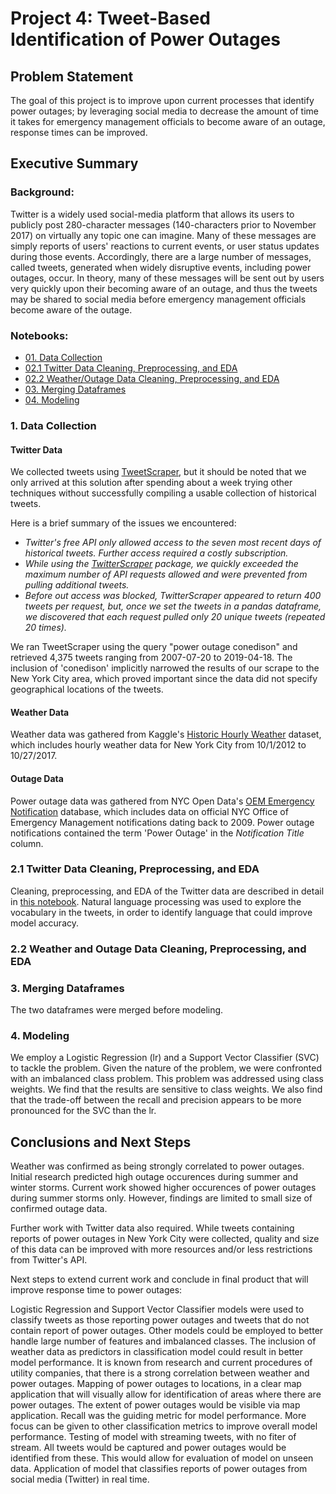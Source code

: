 # Project 4: Tweet-Based Identification of Power Outages


## Problem Statement

The goal of this project is to improve upon current processes that identify power outages; by leveraging social media to decrease the amount of time it takes for emergency management officials to become aware of an outage, response times can be improved.
 

## Executive Summary
### Background:
Twitter is a widely used social-media platform that allows its users to publicly post 280-character messages (140-characters prior to November 2017) on virtually any topic one can imagine. Many of these messages are simply reports of users' reactions to current events, or user status updates during those events. Accordingly, there are a large number of messages, called tweets, generated when widely disruptive events, including power outages, occur. In theory, many of these messages will be sent out by users very quickly upon their becoming aware of an outage, and thus the tweets may be shared to social media before emergency management officials become aware of the outage.

### Notebooks:
- [01. Data Collection](https://git.generalassemb.ly/iceberg/DSI-Client-Project/blob/master/01_Data_Gathering.ipynb)
- [02.1 Twitter Data Cleaning, Preprocessing, and EDA](https://git.generalassemb.ly/iceberg/DSI-Client-Project/blob/master/02.1_Data_Cleaning_Tweets.ipynb)
- [02.2 Weather/Outage Data Cleaning, Preprocessing, and EDA](https://git.generalassemb.ly/iceberg/DSI-Client-Project/blob/master/02.2_Data_Cleaning_Weather_and_Outage.ipynb)
- [03. Merging Dataframes](https://git.generalassemb.ly/iceberg/DSI-Client-Project/blob/master/03_Merge_Weather_and_Tweets.ipynb)
- [04. Modeling](https://git.generalassemb.ly/iceberg/DSI-Client-Project/blob/master/Modeling.ipynb)

### 1. Data Collection

#### Twitter Data
We collected tweets using [TweetScraper](https://github.com/jonbakerfish/TweetScraper), but it should be noted that we only arrived at this solution after spending about a week trying other techniques without successfully compiling a usable collection of historical tweets.

Here is a brief summary of the issues we encountered:
- *Twitter's free API only allowed access to the seven most recent days of historical tweets. Further access required a costly subscription.*
- *While using the [TwitterScraper](https://github.com/taspinar/twitterscraper) package, we quickly exceeded the maximum number of API requests allowed and were prevented from pulling additional tweets.*
- *Before out access was blocked, TwitterScraper appeared to return 400 tweets per request, but, once we set the tweets in a pandas dataframe, we discovered that each request pulled only 20 unique tweets (repeated 20 times).*

We ran TweetScraper using the query "power outage conedison" and retrieved 4,375 tweets ranging from 2007-07-20 to 2019-04-18. The inclusion of 'conedison' implicitly narrowed the results of our scrape to the New York City area, which proved important since the data did not specify geographical locations of the tweets.

#### Weather Data
Weather data was gathered from Kaggle's [Historic Hourly Weather](https://www.kaggle.com/selfishgene/historical-hourly-weather-data#weather_description.csv) dataset, which includes hourly weather data for New York City from 10/1/2012 to 10/27/2017.

#### Outage Data
Power outage data was gathered from NYC Open Data's [OEM Emergency Notification](https://data.cityofnewyork.us/Public-Safety/OEM-Emergency-Notifications/8vv7-7wx3/data) database, which includes data on official NYC Office of Emergency Management notifications dating back to 2009. Power outage notifications contained the term 'Power Outage' in the *Notification Title* column.

### 2.1 Twitter Data Cleaning, Preprocessing, and EDA
Cleaning, preprocessing, and EDA of the Twitter data are described in detail in [this notebook](https://git.generalassemb.ly/iceberg/DSI-Client-Project/blob/master/02.1_Data_Cleaning_Tweets.ipynb). Natural language processing was used to explore the vocabulary in the tweets, in order to identify language that could improve model accuracy.

### 2.2 Weather and Outage Data Cleaning, Preprocessing, and EDA

### 3. Merging Dataframes
The two dataframes were merged before modeling.

### 4. Modeling
We employ a Logistic Regression (lr) and a Support Vector Classifier (SVC) to tackle the problem. Given the nature of the problem, we were confronted with an imbalanced class problem. This problem was addressed using class weights. 
We find that the results are sensitive to class weights. We also find that the trade-off between the recall and precision appears to be more pronounced for the SVC than the lr.  


## Conclusions and Next Steps
Weather was confirmed as being strongly correlated to power outages. Initial research predicted high outage occurences during summer and winter storms. Current work showed higher occurences of power outages during summer storms only. However, findings are limited to small size of confirmed outage data.

Further work with Twitter data also required. While tweets containing reports of power outages in New York City were collected, quality and size of this data can be improved with more resources and/or less restrictions from Twitter's API.

Next steps to extend current work and conclude in final product that will improve response time to power outages:

Logistic Regression and Support Vector Classifier models were used to classify tweets as those reporting power outages and tweets that do not contain report of power outages. Other models could be employed to better handle large number of features and imbalanced classes.
The inclusion of weather data as predictors in classification model could result in better model performance. It is known from research and current procedures of utility companies, that there is a strong correlation between weather and power outages.
Mapping of power outages to locations, in a clear map application that will visually allow for identification of areas where there are power outages. The extent of power outages would be visible via map application.
Recall was the guiding metric for model performance. More focus can be given to other classification metrics to improve overall model performance.
Testing of model with streaming tweets, with no fiter of stream. All tweets would be captured and power outages would be identified from these. This would allow for evaluation of model on unseen data.
Application of model that classifies reports of power outages from social media (Twitter) in real time.


